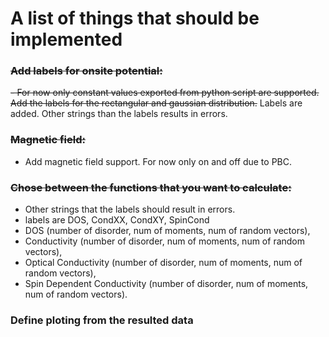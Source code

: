 
# A list of things that should be implemented

### ~~Add labels for onsite potential:~~
 ~~- For now only constant values exported from python script are supported.
 Add the labels for the rectangular and gaussian distribution.~~
 Labels are added. Other strings than the labels results in errors.

### ~~Magnetic field:~~
 - Add magnetic field support. For now only on and off due to PBC.

### ~~Chose between the functions that you want to calculate:~~
 - Other strings that the labels should result in errors.   
 - labels are DOS, CondXX, CondXY, SpinCond
 - DOS (number of disorder, num of moments, num of random vectors),
 - Conductivity (number of disorder, num of moments, num of random vectors),
 - Optical Conductivity (number of disorder, num of moments, num of random vectors),
 - Spin Dependent Conductivity (number of disorder, num of moments, num of random vectors).

### Define ploting from the resulted data
